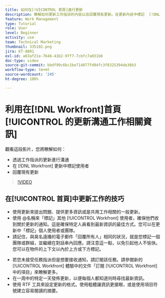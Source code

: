 ```yaml
---
title: 如何在[!UICONTROL 首頁]進行更新
description: 瞭解如何更新工作指派的內容以及回覆現有更新。在更新內容中標記  [!DNL Workfront]  使用者，以便他們收到通訊通知。
feature: Work Management
type: Tutorial
role: User
level: Beginner
activity: use
team: Technical Marketing
thumbnail: 335102.png
jira: KT-8801
exl-id: a63af21e-7646-41b2-97f7-7cbfc7a031b0
doc-type: video
source-git-commit: bbdf99c6bc1be714077fd94fc3f8325394de36b3
workflow-type: tm+mt
source-wordcount: '245'
ht-degree: 100%

---
```


# 利用在[!DNL Workfront]首頁[!UICONTROL 的更新溝通工作相關資訊]

觀看這段影片，您將瞭解如何：

* 透過工作指派的更新進行溝通
* 在 [!DNL Workfront] 更新中標記使用者
* 回覆現有更新

>[!VIDEO](https://video.tv.adobe.com/v/3445288/?quality=12&learn=on&enablevpops=1&captions=chi_hant)

## 在[!UICONTROL 首頁]中更新工作的技巧

* 使用更新來提出問題、提供更多資訊或是共用工作相關的一般更新。
* 使用 @名稱來「標記」其他 [!UICONTROL Workfront] 使用者，確保他們收到關於更新的通知。這是確保特定人員看到最新資訊的最佳方式。您可以在更新中「標記」個人使用者或團隊。
* 請記住，與臭名遠播的電子郵件「回覆所有人」相同的狀況，就是您標記一個團隊或群組，並繼續在對話串內回應。請注意這一點，以免引起他人不愉快。您可以在物件的上下文以內於上方或下方標記。

<!--
paragraph below needs a hyperlink to an article
-->

* 若您未接受任務指派但是想要接收通知，請訂閱該任務。請參閱新的 [!UICONTROL Workfront] 體驗中的文件「訂閱 [!UICONTROL Workfront] 中的項目」來瞭解更多。
* 在一周中的特定一天發佈更新，以便每個人都知道何時尋找最新資訊。
* 使用 RTF 工具來設定更新的格式。使用粗體讓資訊更搶眼，或是使用項目符號建立容易閱讀的摘要。

<!--
learn more URLs
-->
